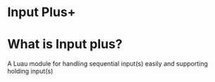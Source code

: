 # Input Plus+
# What is Input plus?
A Luau module for handling sequential input(s) easily and supporting holding input(s)

